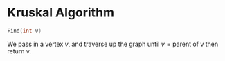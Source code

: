 # Kruskal Algorithm

```cpp
Find(int v)
```

We pass in a vertex $v$, and traverse up the graph until 
$v = \text{parent of v}$ then return v.


